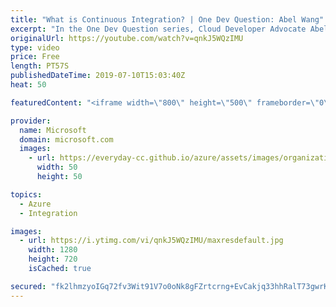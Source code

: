 ```yaml
---
title: "What is Continuous Integration? | One Dev Question: Abel Wang"
excerpt: "In the One Dev Question series, Cloud Developer Advocate Abel Wang explains how Azure DevOps provides developer services to support teams to plan work, collaborate on code development, and build and deploy applications. In this video, Abel explains the concept of Continuous Integration.   Get more information"
originalUrl: https://youtube.com/watch?v=qnkJ5WQzIMU
type: video
price: Free
length: PT57S
publishedDateTime: 2019-07-10T15:03:40Z
heat: 50

featuredContent: "<iframe width=\"800\" height=\"500\" frameborder=\"0\" src=\"https://www.youtube.com/embed/qnkJ5WQzIMU\" allow=\"accelerometer; autoplay; encrypted-media; gyroscope; picture-in-picture\" allowfullscreen></iframe>"

provider:
  name: Microsoft
  domain: microsoft.com
  images:
    - url: https://everyday-cc.github.io/azure/assets/images/organizations/microsoft.com-50x50.jpg
      width: 50
      height: 50

topics:
  - Azure
  - Integration

images:
  - url: https://i.ytimg.com/vi/qnkJ5WQzIMU/maxresdefault.jpg
    width: 1280
    height: 720
    isCached: true

secured: "fk2lhmzyoIGq72fv3Wit91V7o0oNk8gFZrtcrng+EvCakjq33hhRalT73gwrKFV6LoTuvwzYilkSynH9BLP/edhr3FHGlLEqmZkWgVi6+GjXY9EAqqVclOFrPaBKeXj/3uL/ZOozVWJhM1AB2tvgmMlDQJ/uyEOsbVIbyKqL/YWJtp0q+2U3fLJhfOqUpFH2X9lP1I7husCD6B83X9cEPeoXcXSglI1O061iG0M14CJuONqQnY3XkApv157njrPtLDws+M24N5r/dOKP1SUx1bL7OhJ3n0oLLSJi/1XIrpR1O6SlnuNoySBTcdx5jGhLHTgdsV7L1aoNOjIcxxegJoYbbA/XVOpjDsbn6BW7y3Mz74xGyp9BAFdEN7djBvTCnxulzzQtUjHoIKNEyWcIHuZj/hnGvFvUG7F2Fx7+wLk=;TbyuC6dImHfdhsSMpYPpbg=="
---
```


